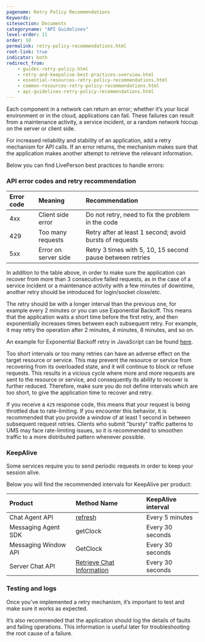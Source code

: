 ```yaml
---
pagename: Retry Policy Recommendations
Keywords:
sitesection: Documents
categoryname: "API Guidelines"
level-order: 11
order: 10
permalink: retry-policy-recommendations.html
root-link: true
indicator: both
redirect_from:
    - guides-retry-policy.html
    - retry-and-keepalive-best-practices-overview.html
    - essential-resources-retry-policy-recommendations.html
    - common-resources-retry-policy-recommendations.html
    - api-guidelines-retry-policy-recommendations.html
---
```


Each component in a network can return an error; whether it’s your local environment or in the cloud, applications can fail. These failures can result from a maintenance activity, a service incident, or a random network hiccup on the server or client side.

For increased reliability and stability of an application, add a retry mechanism for API calls. If an error returns, the mechanism makes sure that the application makes another attempt to retrieve the relevant information.

Below you can find LivePerson best practices to handle errors:

### API error codes and retry recommendation

| Error code | Meaning              | Recommendation                                            |
| :--------- | :------------------- | :-------------------------------------------------------- |
| 4xx        | Client side error    | Do not retry, need to fix the problem in the code         |
| 429        | Too many requests    | Retry after at least 1 second; avoid bursts of requests   |
| 5xx        | Error on server side | Retry 3 times with 5, 10, 15 second pause between retries |

In addition to the table above, in order to make sure the application can recover from more than 3 consecutive failed requests, as in the case of a service incident or a maintenance activity with a few minutes of downtime, another retry should be introduced for login/socket close/etc.

The retry should be with a longer interval than the previous one, for example every 2 minutes or you can use Exponential Backoff. This means that the application waits a short time before the first retry, and then exponentially increases times between each subsequent retry. For example, it may retry the operation after 2 minutes, 4 minutes, 8 minutes, and so on.

An example for Exponential Backoff retry in JavaScript can be found [here](https://jsfiddle.net/orenkatz/xqhxy8x4/).

Too short intervals or too many retries can have an adverse effect on the target resource or service. This may prevent the resource or service from recovering from its overloaded state, and it will continue to block or refuse requests. This results in a vicious cycle where more and more requests are sent to the resource or service, and consequently its ability to recover is further reduced. Therefore, make sure you do not define intervals which are too short, to give the application time to recover and retry.

If you receive a `429` response code, this means that your request is being throttled due to rate-limiting. If you encounter this behavior, it is recommended that you provide a window of at least 1 second in between subsequent request retries. Clients who submit "bursty" traffic patterns to UMS may face rate-limiting issues, so it is recommended to smoothen traffic to a more distributed pattern whenever possible.

### KeepAlive

Some services require you to send periodic requests in order to keep your session alive.

Below you will find the recommended intervals for KeepAlive per product:

| Product              | Method Name                                                                                 | KeepAlive interval |
| :------------------- | :------------------------------------------------------------------------------------------ | :----------------- |
| Chat Agent API       | [refresh](agent-refresh.html)                                                               | Every 5 minutes    |
| Messaging Agent SDK  | getClock                                                                                    | Every 30 seconds   |
| Messaging Window API | GetClock                                                                                    | Every 30 seconds   |
| Server Chat API      | [Retrieve Chat Information](consumer-experience-server-chat-retrieve-chat-information.html) | Every 30 seconds   |

### Testing and logs

Once you’ve implemented a retry mechanism, it’s important to test and make sure it works as expected.

It’s also recommended that the application should log the details of faults and failing operations. This information is useful later for troubleshooting the root cause of a failure.
